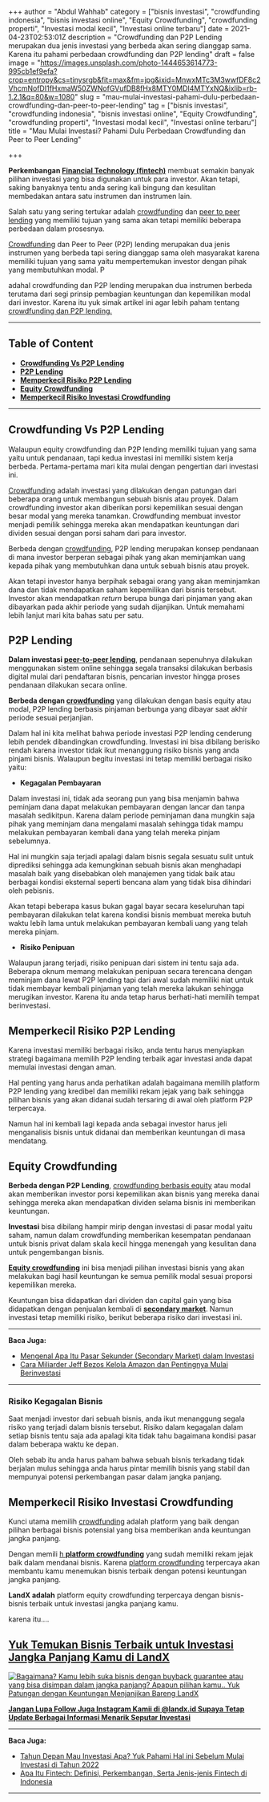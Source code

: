 +++
author = "Abdul Wahhab"
category = ["bisnis investasi", "crowdfunding indonesia", "bisnis investasi online", "Equity Crowdfunding", "crowdfunding properti", "Investasi modal kecil", "Investasi online terbaru"]
date = 2021-04-23T02:53:01Z
description = "Crowdfunding dan P2P Lending merupakan dua jenis investasi yang berbeda akan sering dianggap sama. Karena itu pahami perbedaan crowdfunding dan P2P lending"
draft = false
image = "https://images.unsplash.com/photo-1444653614773-995cb1ef9efa?crop=entropy&cs=tinysrgb&fit=max&fm=jpg&ixid=MnwxMTc3M3wwfDF8c2VhcmNofDI1fHxmaW50ZWNofGVufDB8fHx8MTY0MDI4MTYxNQ&ixlib=rb-1.2.1&q=80&w=1080"
slug = "mau-mulai-investasi-pahami-dulu-perbedaan-crowdfunding-dan-peer-to-peer-lending"
tag = ["bisnis investasi", "crowdfunding indonesia", "bisnis investasi online", "Equity Crowdfunding", "crowdfunding properti", "Investasi modal kecil", "Investasi online terbaru"]
title = "Mau Mulai Investasi?  Pahami Dulu Perbedaan Crowdfunding dan Peer to Peer Lending"

+++


**Perkembangan [Financial Technology (fintech)](https://landx.id/)** membuat semakin banyak pilihan investasi yang bisa digunakan untuk para investor. Akan tetapi, saking banyaknya tentu anda sering kali bingung dan kesulitan membedakan antara satu instrumen dan instrumen lain.

Salah satu yang sering tertukar adalah [crowdfunding](https://landx.id/) dan [peer to peer lending](https://landx.id/) yang memiliki tujuan yang sama akan tetapi memiliki beberapa perbedaan dalam prosesnya.

[Crowdfunding](https://landx.id/) dan Peer to Peer  (P2P) lending merupakan dua jenis instrumen yang berbeda tapi sering dianggap sama oleh masyarakat karena memiliki tujuan yang sama yaitu mempertemukan investor dengan pihak yang membutuhkan modal. P

adahal crowdfunding dan P2P lending merupakan dua instrumen berbeda terutama dari segi prinsip pembagian keuntungan dan kepemilikan modal dari investor. Karena itu yuk simak artikel ini agar lebih paham tentang [crowdfunding dan P2P lending.](https://landx.id/)

---

## Table of Content

* **[Crowdfunding Vs P2P Lending](https://landx.id/blog/mau-mulai-investasi-pahami-dulu-perbedaan-crowdfunding-dan-peer-to-peer-lending/#crowdfunding-vs-p2p-lending)**
* **[P2P Lending](https://landx.id/blog/mau-mulai-investasi-pahami-dulu-perbedaan-crowdfunding-dan-peer-to-peer-lending/#p2p-lending)**
* **[Memperkecil Risiko P2P Lendin](https://landx.id/blog/mau-mulai-investasi-pahami-dulu-perbedaan-crowdfunding-dan-peer-to-peer-lending/#memperkecil-risiko-p2p-lending)g**
* **[Equity Crowdfunding](https://landx.id/blog/mau-mulai-investasi-pahami-dulu-perbedaan-crowdfunding-dan-peer-to-peer-lending/#equity-crowdfunding )**
* **[Memperkecil Risiko Investasi Crowdfunding](https://landx.id/blog/mau-mulai-investasi-pahami-dulu-perbedaan-crowdfunding-dan-peer-to-peer-lending/#memperkecil-risiko-investasi-crowdfunding)**

---

## Crowdfunding Vs P2P Lending

Walaupun equity crowdfunding dan P2P lending memiliki tujuan yang sama yaitu untuk pendanaan, tapi kedua investasi ini memiliki sistem kerja berbeda. Pertama-pertama mari kita mulai dengan pengertian dari investasi ini.

[Crowdfunding](https://landx.id/) adalah investasi yang dilakukan dengan patungan dari beberapa orang untuk membangun sebuah bisnis atau proyek. Dalam crowdfunding investor akan diberikan porsi kepemilikan sesuai dengan besar modal yang mereka tanamkan. Crowdfunding membuat investor menjadi pemilik sehingga mereka akan mendapatkan keuntungan dari dividen sesuai dengan porsi saham dari para investor.

Berbeda dengan [crowdfunding](https://landx.id/), P2P lending merupakan konsep pendanaan di mana investor berperan sebagai pihak yang akan meminjamkan uang kepada pihak yang membutuhkan dana untuk sebuah bisnis atau proyek.

Akan tetapi investor hanya berpihak sebagai orang yang akan meminjamkan dana dan tidak mendapatkan saham kepemilikan dari bisnis tersebut. Investor akan mendapatkan _return_ berupa bunga dari pinjaman yang akan dibayarkan pada akhir periode yang sudah dijanjikan. Untuk memahami lebih lanjut mari kita bahas satu per satu.

## P2P Lending

**Dalam investasi [peer-to-peer lending](https://landx.id/)**, pendanaan sepenuhnya dilakukan menggunakan sistem online sehingga segala transaksi dilakukan berbasis digital mulai dari pendaftaran bisnis, pencarian investor hingga proses pendanaan dilakukan secara online.

**Berbeda dengan [crowdfunding](https://landx.id/)** yang dilakukan dengan basis equity atau modal, P2P lending berbasis pinjaman berbunga yang dibayar saat akhir periode sesuai perjanjian.

Dalam hal ini kita melihat bahwa periode investasi P2P lending cenderung lebih pendek dibandingkan crowdfunding. Investasi ini bisa dibilang berisiko rendah karena investor tidak ikut menanggung risiko bisnis yang anda pinjami bisnis. Walaupun begitu investasi ini tetap memiliki berbagai risiko yaitu:

* **Kegagalan Pembayaran**

Dalam investasi ini, tidak ada seorang pun yang bisa menjamin bahwa peminjam dana dapat melakukan pembayaran dengan lancar dan tanpa masalah sedikitpun. Karena dalam periode peminjaman dana mungkin saja pihak yang meminjam dana mengalami masalah sehingga tidak mampu melakukan pembayaran kembali dana yang telah mereka pinjam sebelumnya. 

Hal ini mungkin saja terjadi apalagi dalam bisnis segala sesuatu sulit untuk diprediksi sehingga ada kemungkinan sebuah bisnis akan menghadapi masalah baik yang disebabkan oleh manajemen yang tidak baik atau berbagai kondisi eksternal seperti bencana alam yang tidak bisa dihindari oleh pebisnis.
 
Akan tetapi beberapa kasus bukan gagal bayar secara keseluruhan tapi pembayaran dilakukan telat karena kondisi bisnis membuat mereka butuh waktu lebih lama untuk melakukan pembayaran kembali uang yang telah mereka pinjam. 

* **Risiko Penipuan**

Walaupun jarang terjadi, risiko penipuan dari sistem ini tentu saja ada. Beberapa oknum memang melakukan penipuan secara terencana dengan meminjam dana lewat P2P lending tapi dari awal sudah memiliki niat untuk tidak membayar kembali pinjaman yang telah mereka lakukan sehingga merugikan investor. Karena itu anda tetap harus berhati-hati memilih tempat berinvestasi.

## Memperkecil Risiko P2P Lending

Karena investasi memiliki berbagai risiko, anda tentu harus menyiapkan strategi bagaimana memilih P2P lending terbaik agar investasi anda dapat memulai investasi dengan aman.

Hal penting yang harus anda perhatikan adalah bagaimana memilih platform P2P lending yang kredibel dan memiliki rekam jejak yang baik sehingga pilihan bisnis yang akan didanai sudah tersaring di awal oleh platform P2P terpercaya.

Namun hal ini kembali lagi kepada anda sebagai investor harus jeli menganalisis bisnis untuk didanai dan memberikan keuntungan di masa mendatang.

## Equity Crowdfunding

**Berbeda dengan P2P Lending**, [crowdfunding berbasis equity](https://landx.id/) atau modal akan memberikan investor porsi kepemilikan akan bisnis yang mereka danai sehingga mereka akan mendapatkan dividen selama bisnis ini memberikan keuntungan.

**Investasi** bisa dibilang hampir mirip dengan investasi di pasar modal yaitu saham, namun dalam crowdfunding memberikan kesempatan pendanaan untuk bisnis privat dalam skala kecil hingga menengah yang kesulitan dana untuk pengembangan bisnis.

[**Equity crowdfunding**](https://landx.id/) ini bisa menjadi pilihan investasi bisnis yang akan melakukan bagi hasil keuntungan ke semua pemilik modal sesuai proporsi kepemilikan mereka.

Keuntungan bisa didapatkan dari dividen dan capital gain yang bisa didapatkan dengan penjualan kembali di [**secondary market**](https://landx.id/). Namun investasi tetap memiliki risiko, berikut beberapa risiko dari investasi ini.

---

**Baca Juga:**

* [Mengenal Apa Itu Pasar Sekunder (Secondary Market) dalam Investasi](https://landx.id/blog/mengenal-apa-itu-pasar-sekunder-secondary-market-dalam-investasi/)
* [Cara Miliarder Jeff Bezos Kelola Amazon dan Pentingnya Mulai Berinvestasi](https://landx.id/blog/cara-jeff-bezos-kelola-amazon-dan-jadi-miliarder-dunia-pentingnya-mulai-berinvestasi/)

---

### Risiko Kegagalan Bisnis

Saat menjadi investor dari sebuah bisnis, anda ikut menanggung segala risiko yang terjadi dalam bisnis tersebut. Risiko dalam kegagalan dalam setiap bisnis tentu saja ada apalagi kita tidak tahu bagaimana kondisi pasar dalam beberapa waktu ke depan.

Oleh sebab itu anda harus paham bahwa sebuah bisnis terkadang tidak berjalan mulus sehingga anda harus pintar memilih bisnis yang stabil dan mempunyai potensi perkembangan pasar dalam jangka panjang.

## Memperkecil Risiko Investasi Crowdfunding

Kunci utama memilih [crowdfunding](https://landx.id/) adalah platform yang baik dengan pilihan berbagai bisnis potensial yang bisa memberikan anda keuntungan jangka panjang.

Dengan memili [h **platform crowdfunding**](https://landx.id/project/) yang sudah memiliki rekam jejak baik dalam mendanai bisnis. Karena [platform crowdfunding](https://landx.id/) terpercaya akan membantu kamu menemukan bisnis terbaik dengan potensi keuntungan jangka panjang.

**LandX  adalah** platform equity crowdfunding terpercaya dengan bisnis-bisnis terbaik untuk investasi jangka panjang kamu.

karena itu....

## [Yuk Temukan Bisnis Terbaik untuk Investasi Jangka Panjang Kamu di LandX](https://landx.id/project/)

[![Bagaimana? Kamu lebih suka bisnis dengan buyback guarantee atau yang bisa disimpan dalam jangka panjang? Apapun pilihan kamu.. Yuk Patungan  dengan Keuntungan Menjanjikan Bareng LandX](https://accountgram-production.sfo2.cdn.digitaloceanspaces.com/landx_ghost/2021/10/Equity-Crowdfunding-di-Indonesia-1--3.png)](http://landx.id/project/)

[**Jangan Lupa Follow Juga Instagram Kamii di @landx.id Supaya Tetap Update Berbagai Informasi Menarik Seputar Investasi**](https://www.instagram.com/landx.id/?utm_medium=copy_link)

---

**Baca Juga:**

* [Tahun Depan Mau Investasi Apa? Yuk Pahami Hal ini Sebelum Mulai Investasi di Tahun 2022](https://landx.id/blog/hal-penting-yang-harus-dipahami-saat-berinvestasi-di-tahun-2022/)
* [Apa Itu Fintech: Definisi, Perkembangan, Serta Jenis-jenis Fintech di Indonesia](https://landx.id/blog/fintech-aman-dan-berizin-ojk-di-indonesia/)

---



